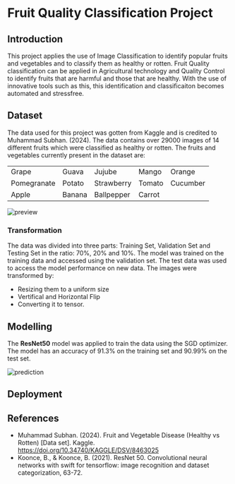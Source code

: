 # Fruit Quality Classification Project

## Introduction
This project applies the use of Image Classification to identify popular fruits and vegetables and to classify them as healthy or rotten. Fruit Quality classification can be applied in Agricultural technology and Quality Control to identify fruits that are harmful and those that are healthy. With the use of innovative tools such as this, this identification and classificaiton becomes automated and stressfree. 

## Dataset
The data used for this project was gotten from Kaggle and is credited to Muhammad Subhan. (2024). The data contains over 29000 images of 14 different fruits which were classified as healthy or rotten. The fruits and vegetables currently present in the dataset are:

|  |  |  |  |  |
|---|---|---|---|---|
| Grape | Guava | Jujube | Mango | Orange |
| Pomegranate | Potato | Strawberry | Tomato | Cucumber |
| Apple | Banana | Ballpepper | Carrot |  |


![preview](https://github.com/awojidetola/Fruit-Quality-Classification/assets/49078266/3d5d1958-e1de-4293-863f-bf9a44b83bcb)

### Transformation
The data was divided into three parts: Training Set, Validation Set and Testing Set in the ratio: 70%, 20% and 10%. The model was trained on the training data and accessed using the validation set. The test data was used to access the model performance on new data. 
The images were transformed by:
- Resizing them to a uniform size
- Vertifical and Horizontal Flip
- Converting it to tensor. 

## Modelling
The **ResNet50** model was applied to train the data using the SGD optimizer. The model has an accuracy of 91.3% on the training set and 90.99% on the test set. 


![prediction](https://github.com/awojidetola/Fruit-Quality-Classification/assets/49078266/59771c85-70a2-4ea3-a9d9-5fb78a06cdd2)

## Deployment 

## References
- Muhammad Subhan. (2024). Fruit and Vegetable Disease (Healthy vs Rotten) [Data set]. Kaggle. https://doi.org/10.34740/KAGGLE/DSV/8463025
- Koonce, B., & Koonce, B. (2021). ResNet 50. Convolutional neural networks with swift for tensorflow: image recognition and dataset categorization, 63-72.
